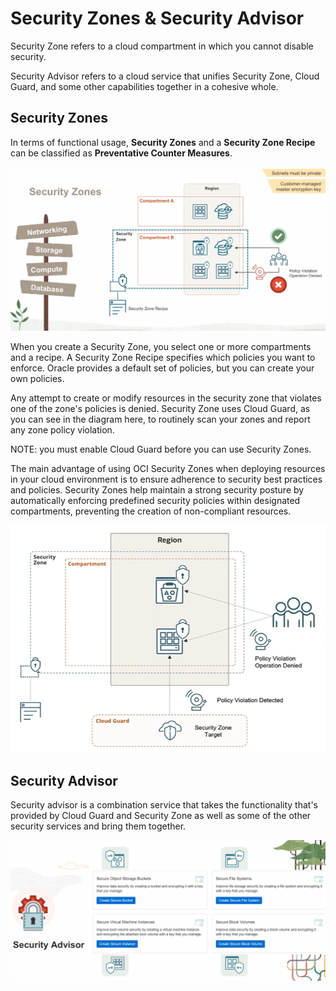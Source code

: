 #  Security Zones & Security Advisor

Security Zone refers to a cloud compartment in which you cannot disable security. 

Security Advisor refers to a cloud service that unifies Security Zone, Cloud Guard, and some other capabilities together in a cohesive whole.

## Security Zones

In terms of functional usage, **Security Zones** and a **Security Zone Recipe** can be classified as **Preventative Counter Measures**.

![Security Zones](../images/security_zones.png)

When you create a Security Zone, you select one or more compartments and a recipe. A Security Zone Recipe specifies which policies you want to enforce. Oracle provides a default set of policies, but you can create your own policies.

Any attempt to create or modify resources in the security zone that violates one of the zone's policies is denied. Security Zone uses Cloud Guard, as you can see in the diagram here, to routinely scan your zones and report any zone policy violation. 

NOTE: you must enable Cloud Guard before you can use Security Zones. 

The main advantage of using OCI Security Zones when deploying resources in your cloud environment is to ensure adherence to security best practices and policies. Security Zones help maintain a strong security posture by automatically enforcing predefined security policies within designated compartments, preventing the creation of non-compliant resources.

![Security Zone Example](../images/security_zone_example.png)

## Security Advisor

Security advisor is a combination service that takes the functionality that's provided by Cloud Guard and Security Zone as well as some of the other security services and bring them together.

![Security Advisor](../images/security_advisor.png)